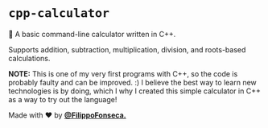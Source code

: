 # `cpp-calculator`

🍩 A basic command-line calculator written in C++.

Supports addition, subtraction, multiplication, division, and roots-based calculations.

**NOTE:** This is one of my very first programs with C++, so the code is probably faulty and can be improved. :) I believe the best way to learn new technologies is by doing, which I why I created this simple calculator in C++ as a way to try out the language!

Made with ❤️ by [**@FilippoFonseca.**](https://www.twitter.com/FilippoFonseca) 
